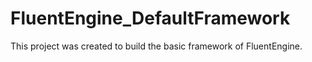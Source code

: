 # FluentEngine_DefaultFramework

This project was created to build the basic framework of FluentEngine.

